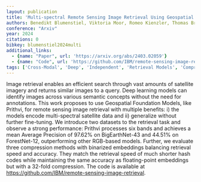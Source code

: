 ```yaml
---
layout: publication
title: 'Multi-spectral Remote Sensing Image Retrieval Using Geospatial Foundation Models'
authors: Benedikt Blumenstiel, Viktoria Moor, Romeo Kienzler, Thomas Brunschwiler
conference: "Arxiv"
year: 2024
citations: 0
bibkey: blumenstiel2024multi
additional_links:
  - {name: "Paper", url: 'https://arxiv.org/abs/2403.02059'}
  - {name: "Code", url: 'https://github.com/IBM/remote-sensing-image-retrieval'}
tags: ['Cross-Modal', 'Deep', 'Independent', 'Retrieval Models', 'Compression', 'Datasets', 'Vector Indexing', 'Has Code', 'Hashing', 'Applications']
---
```

Image retrieval enables an efficient search through vast amounts of satellite
imagery and returns similar images to a query. Deep learning models can
identify images across various semantic concepts without the need for
annotations. This work proposes to use Geospatial Foundation Models, like
Prithvi, for remote sensing image retrieval with multiple benefits: i) the
models encode multi-spectral satellite data and ii) generalize without further
fine-tuning. We introduce two datasets to the retrieval task and observe a
strong performance: Prithvi processes six bands and achieves a mean Average
Precision of 97.62% on BigEarthNet-43 and 44.51% on ForestNet-12, outperforming
other RGB-based models. Further, we evaluate three compression methods with
binarized embeddings balancing retrieval speed and accuracy. They match the
retrieval speed of much shorter hash codes while maintaining the same accuracy
as floating-point embeddings but with a 32-fold compression. The code is
available at https://github.com/IBM/remote-sensing-image-retrieval.
